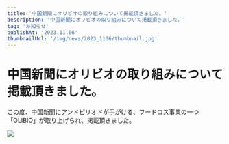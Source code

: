 ```yaml
---
title: '中国新聞にオリビオの取り組みについて掲載頂きました。'
description: '中国新聞にオリビオの取り組みについて掲載頂きました。'
tag: 'お知らせ'
publishAt: '2023.11.06'
thumbnailUrl: '/img/news/2023_1106/thumbnail.jpg'
---
```


# 中国新聞にオリビオの取り組みについて掲載頂きました。

この度、中国新聞にアンドピリオドが手がける、フードロス事業の一つ「OLIBIO」が取り上げられ、掲載頂きました。

![](/img/news/2023_1106/content.jpg)
